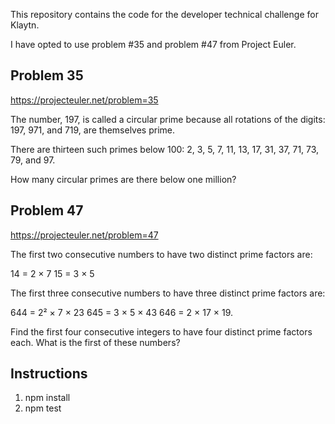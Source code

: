 This repository contains the code for the developer technical challenge for Klaytn. 

I have opted to use problem #35 and problem #47 from Project Euler. 

## Problem 35
https://projecteuler.net/problem=35

The number, 197, is called a circular prime because all rotations of the digits: 197, 971, and 719, are themselves prime.

There are thirteen such primes below 100: 2, 3, 5, 7, 11, 13, 17, 31, 37, 71, 73, 79, and 97.

How many circular primes are there below one million?

## Problem 47
https://projecteuler.net/problem=47

The first two consecutive numbers to have two distinct prime factors are:

14 = 2 × 7
15 = 3 × 5

The first three consecutive numbers to have three distinct prime factors are:

644 = 2² × 7 × 23
645 = 3 × 5 × 43
646 = 2 × 17 × 19.

Find the first four consecutive integers to have four distinct prime factors each. What is the first of these numbers?

## Instructions
1. npm install
2. npm test




